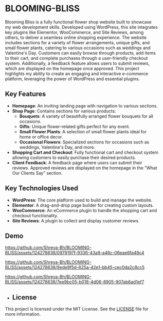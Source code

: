 # BLOOMING-BLISS
Blooming Bliss is a fully functional flower shop website built to showcase my web development skills. Developed using WordPress, this site integrates key plugins like Elementor, WooCommerce, and Site Reviews, among others, to deliver a seamless online shopping experience. The website includes sections for a variety of flower arrangements, unique gifts, and small flower plants, catering to various occasions such as weddings and Valentine's Day. Customers can easily browse through products, add items to their cart, and complete purchases through a user-friendly checkout system. Additionally, a feedback feature allows users to submit reviews, which are displayed on the homepage once approved. This project highlights my ability to create an engaging and interactive e-commerce platform, leveraging the power of WordPress and essential plugins.

## Key Features

- **Homepage**: An inviting landing page with navigation to various sections.
- **Shop Page**: Contains sections for various products:
  - **Bouquets**: A variety of beautifully arranged flower bouquets for all occasions.
  - **Gifts**: Unique flower-related gifts perfect for any event.
  - **Small Flower Plants**: A selection of small flower plants ideal for home or office decor.
  - **Occasional Flowers**: Specialized sections for occasions such as weddings, Valentine's Day, and more.
- **Shopping Cart and Checkout**: Fully functional cart and checkout system allowing customers to easily purchase their desired products.
- **Client Feedback**: A feedback page where users can submit their reviews. Approved reviews are displayed on the homepage in the "What Our Clients Say" section.

## Key Technologies Used

- **WordPress**: The core platform used to build and manage the website.
- **Elementor**: A drag-and-drop page builder for creating custom layouts.
- **WooCommerce**: An eCommerce plugin to handle the shopping cart and checkout functionality.
- **Site Reviews**: A plugin to collect and display customer reviews.

## Demo


https://github.com/Shreya-Bh/BLOOMING-BLISS/assets/124278638/0979197f-9336-43a9-a46c-06eae6fa48c4



https://github.com/Shreya-Bh/BLOOMING-BLISS/assets/124278638/9ede9f5d-625a-42e1-bb45-cec0da2c8cc5



https://github.com/Shreya-Bh/BLOOMING-BLISS/assets/124278638/7ee9bc05-b018-4d06-8905-907ab6ad1ef7



- ## License

This project is licensed under the MIT License. See the [LICENSE](LICENSE) file for more information.




